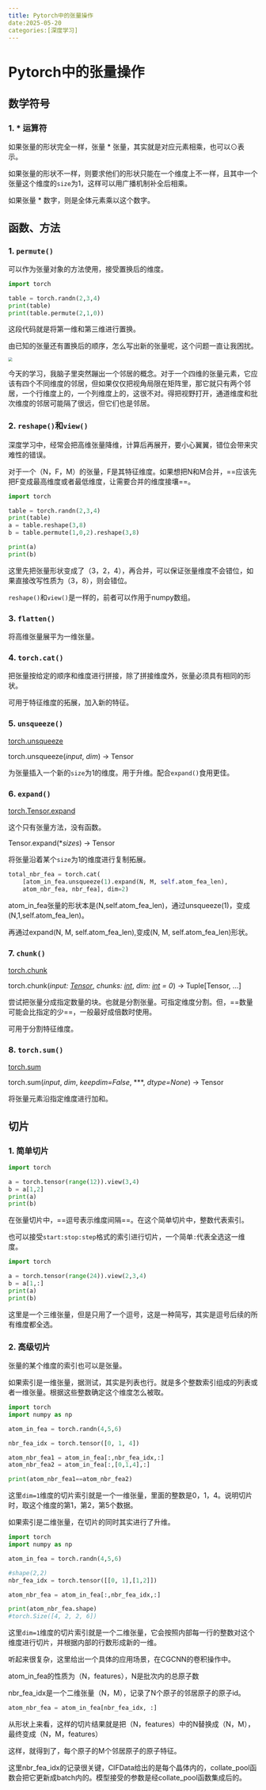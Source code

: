 ```yaml
---
title: Pytorch中的张量操作
date:2025-05-20
categories:[深度学习]
---
```


# Pytorch中的张量操作

## 数学符号

### 1. * 运算符

如果张量的形状完全一样，张量 * 张量，其实就是对应元素相乘，也可以$\odot$表示。

如果张量的形状不一样，则要求他们的形状只能在一个维度上不一样，且其中一个张量这个维度的`size`为1，这样可以用广播机制补全后相乘。

如果张量 * 数字，则是全体元素乘以这个数字。





## 函数、方法

### 1. `permute()`

可以作为张量对象的方法使用，接受置换后的维度。

```python
import torch

table = torch.randn(2,3,4)
print(table)
print(table.permute(2,1,0))
```

这段代码就是将第一维和第三维进行置换。

由已知的张量还有置换后的顺序，怎么写出新的张量呢，这个问题一直让我困扰。

<img src="https://xiaoxiaobuaigugujiao.oss-cn-beijing.aliyuncs.com/img/permute.jpg" style="zoom:50%;" />

今天的学习，我脑子里突然蹦出一个邻居的概念。对于一个四维的张量元素，它应该有四个不同维度的邻居，但如果仅仅把视角局限在矩阵里，那它就只有两个邻居，一个行维度上的，一个列维度上的，这很不对。得把视野打开，通道维度和批次维度的邻居可能隔了很远，但它们也是邻居。

### 2. `reshape()`和`view()`

深度学习中，经常会把高维张量降维，计算后再展开，要小心翼翼，错位会带来灾难性的错误。

对于一个（N，F，M）的张量，F是其特征维度。如果想把N和M合并，==应该先把F变成最高维度或者最低维度，让需要合并的维度接壤==。

```python
import torch

table = torch.randn(2,3,4)
print(table)
a = table.reshape(3,8)
b = table.permute(1,0,2).reshape(3,8)

print(a)
print(b)
```

这里先把张量形状变成了（3，2，4），再合并，可以保证张量维度不会错位，如果直接改写性质为（3，8），则会错位。

`reshape()`和`view()`是一样的，前者可以作用于numpy数组。

### 3. `flatten()`

将高维张量展平为一维张量。

### 4. `torch.cat()`

把张量按给定的顺序和维度进行拼接，除了拼接维度外，张量必须具有相同的形状。

可用于特征维度的拓展，加入新的特征。

### 5. `unsqueeze()`

[torch.unsqueeze](https://docs.pytorch.org/docs/stable/generated/torch.unsqueeze.html#torch.unsqueeze)

torch.unsqueeze(*input*, *dim*) → Tensor

为张量插入一个新的`size`为1的维度。用于升维。配合`expand()`食用更佳。

### 6. `expand()`

[torch.Tensor.expand](https://docs.pytorch.org/docs/stable/generated/torch.Tensor.expand.html#torch.Tensor.expand)

这个只有张量方法，没有函数。

Tensor.expand(**sizes*) → Tensor

将张量沿着某个`size`为1的维度进行复制拓展。

```python
total_nbr_fea = torch.cat(
	[atom_in_fea.unsqueeze(1).expand(N, M, self.atom_fea_len),
	atom_nbr_fea, nbr_fea], dim=2)
```

atom_in_fea张量的形状本是(N,self.atom_fea_len)，通过unsqueeze(1)，变成(N,1,self.atom_fea_len)。

再通过expand(N, M, self.atom_fea_len),变成(N, M, self.atom_fea_len)形状。

### 7. `chunk()`

[torch.chunk](https://docs.pytorch.org/docs/stable/generated/torch.chunk.html#torch.chunk)

torch.chunk(*input: [Tensor](https://docs.pytorch.org/docs/stable/tensors.html#torch.Tensor)*, *chunks: [int](https://docs.python.org/3/library/functions.html#int)*, *dim: [int](https://docs.python.org/3/library/functions.html#int) = 0*) → Tuple[Tensor, ...]

尝试把张量分成指定数量的块。也就是分割张量。可指定维度分割。但，==数量可能会比指定的少==，一般最好成倍数时使用。

可用于分割特征维度。

### 8. `torch.sum()`

[torch.sum](https://docs.pytorch.org/docs/stable/generated/torch.sum.html)

torch.sum(*input*, *dim*, *keepdim=False*, ***, *dtype=None*) → Tensor

将张量元素沿指定维度进行加和。

## 切片

### 1. 简单切片

```python
import torch

a = torch.tensor(range(12)).view(3,4)
b = a[1,2]
print(a)
print(b)
```

在张量切片中，==逗号表示维度间隔==。在这个简单切片中，整数代表索引。

也可以接受`start:stop:step`格式的索引进行切片，一个简单`:`代表全选这一维度。

```python
import torch

a = torch.tensor(range(24)).view(2,3,4)
b = a[1,:]
print(a)
print(b)
```

这里是一个三维张量，但是只用了一个逗号，这是一种简写，其实是逗号后续的所有维度都全选。

### 2. 高级切片

张量的某个维度的索引也可以是张量。

如果索引是一维张量，据测试，其实是列表也行。就是多个整数索引组成的列表或者一维张量。根据这些整数确定这个维度怎么被取。

```python
import torch
import numpy as np

atom_in_fea = torch.randn(4,5,6)

nbr_fea_idx = torch.tensor([0, 1, 4])

atom_nbr_fea1 = atom_in_fea[:,nbr_fea_idx,:]
atom_nbr_fea2 = atom_in_fea[:,[0,1,4],:]

print(atom_nbr_fea1==atom_nbr_fea2)
```

这里`dim=1`维度的切片索引就是一个一维张量，里面的整数是0，1，4。说明切片时，取这个维度的第1，第2，第5个数据。

如果索引是二维张量，在切片的同时其实进行了升维。

```python
import torch
import numpy as np

atom_in_fea = torch.randn(4,5,6)

#shape(2,2)
nbr_fea_idx = torch.tensor([[0, 1],[1,2]])

atom_nbr_fea = atom_in_fea[:,nbr_fea_idx,:]

print(atom_nbr_fea.shape)
#torch.Size([4, 2, 2, 6])
```

这里`dim=1`维度的切片索引就是一个二维张量，它会按照内部每一行的整数对这个维度进行切片，并根据内部的行数形成新的一维。

听起来很复杂，这里给出一个具体的应用场景，在CGCNN的卷积操作中。

atom_in_fea的性质为（N，features），N是批次内的总原子数

nbr_fea_idx是一个二维张量（N，M），记录了N个原子的邻居原子的原子id。

```python
atom_nbr_fea = atom_in_fea[nbr_fea_idx, :]
```

从形状上来看，这样的切片结果就是把（N，features）中的N替换成（N，M），最终变成（N，M，features）

这样，就得到了，每个原子的M个邻居原子的原子特征。

这里nbr_fea_idx的记录很关键，CIFData给出的是每个晶体内的，collate_pool函数会把它更新成batch内的。模型接受的参数是经collate_pool函数集成后的。

